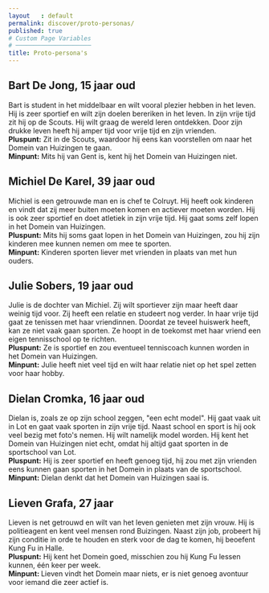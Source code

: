 ```yaml
---
layout   : default
permalink: discover/proto-personas/
published: true
# Custom Page Variables
# ─────────────────────
title: Proto-persona's
---
```


## Bart De Jong, 15 jaar oud
<p>Bart is student in het middelbaar en wilt vooral plezier hebben in het leven. Hij is zeer sportief en wilt zijn doelen bereriken in het leven. In zijn vrije tijd zit hij op de Scouts. Hij wilt graag de wereld leren ontdekken. Door zijn drukke leven heeft hij amper tijd voor vrije tijd en zijn vrienden.<br>
<strong>Pluspunt:</strong> Zit in de Scouts, waardoor hij eens kan voorstellen om naar het Domein van Huizingen te gaan.<br>
<strong>Minpunt:</strong> Mits hij van Gent is, kent hij het Domein van Huizingen niet.</p>

## Michiel De Karel, 39 jaar oud

<p>Michiel is een getrouwde man en is chef te Colruyt. Hij heeft ook kinderen en vindt dat zij meer buiten moeten komen en actiever moeten worden. Hij is ook zeer sportief en doet atletiek in zijn vrije tijd. Hij gaat soms zelf lopen in het Domein van Huizingen.<br>
<strong>Pluspunt:</strong> Mits hij soms gaat lopen in het Domein van Huizingen, zou hij zijn kinderen mee kunnen nemen om mee te sporten.<br>
<strong>Minpunt:</strong> Kinderen sporten liever met vrienden in plaats van met hun ouders.</p>

## Julie Sobers, 19 jaar oud

<p>Julie is de dochter van Michiel. Zij wilt sportiever zijn maar heeft daar weinig tijd voor. Zij heeft een relatie en studeert nog verder. In haar vrije tijd gaat ze tenissen met haar vriendinnen. Doordat ze teveel huiswerk heeft, kan ze niet vaak gaan sporten. Ze hoopt in de toekomst met haar vriend een eigen tennisschool op te richten.<br>
<strong>Pluspunt:</strong> Ze is sportief en zou eventueel tenniscoach kunnen worden in het Domein van Huizingen.<br>
<strong>Minpunt:</strong> Julie heeft niet veel tijd en wilt haar relatie niet op het spel zetten voor haar hobby.</p>

## Dielan Cromka, 16 jaar oud

<p>Dielan is, zoals ze op zijn school zeggen, "een echt model". Hij gaat vaak uit in Lot en gaat vaak sporten in zijn vrije tijd. Naast school en sport is hij ook veel bezig met foto's nemen. Hij wilt namelijk model worden. Hij kent het Domein van Huizingen niet echt, omdat hij altijd gaat sporten in de sportschool van Lot.<br>
<strong>Pluspunt:</strong> Hij is zeer sportief en heeft genoeg tijd, hij zou met zijn vrienden eens kunnen gaan sporten in het Domein in plaats van de sportschool.<br>
<strong>Minpunt:</strong> Dielan denkt dat het Domein van Huizingen saai is.</p>

## Lieven Grafa, 27 jaar

<p>Lieven is net getrouwd en wilt van het leven genieten met zijn vrouw. Hij is politieagent en kent veel mensen rond Buizingen. Naast zijn job, probeert hij zijn conditie in orde te houden en sterk voor de dag te komen, hij beoefent Kung Fu in Halle.<br>
<strong>Pluspunt:</strong> Hij kent het Domein goed, misschien zou hij Kung Fu lessen kunnen, één keer per week.<br>
<strong>Minpunt: </strong> Lieven vindt het Domein maar niets, er is niet genoeg avontuur voor iemand die zeer actief is.</p>